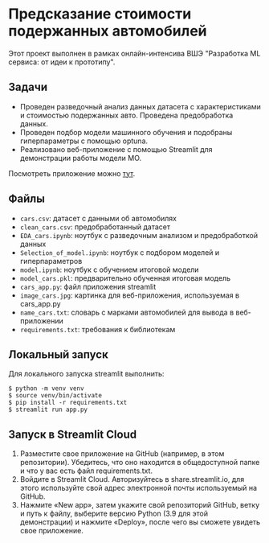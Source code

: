 # Предсказание стоимости подержанных автомобилей
Этот проект выполнен в рамках онлайн-интенсива ВШЭ "Разработка ML сервиса: от идеи к прототипу".

## Задачи
* Проведен разведочный анализ данных датасета с характеристиками и стоимостью подержанных авто. Проведена предобработка данных.
* Проведен подбор модели машинного обучения и подобраны гиперпараметры с помощью optuna.
* Реализовано веб-приложение с помощью Streamlit для демонстрации работы модели МО.

Посмотреть приложение можно [тут](https://predictioncarprices.streamlit.app).

## Файлы
* `cars.csv`: датасет с данными об автомобилях
* `clean_cars.csv`: предобработанный датасет
* `EDA_cars.ipynb`: ноутбук с разведочным анализом и предобработкой данных
* `Selection_of_model.ipynb`: ноутбук с подбором моделей и гиперпараметров
* `model.ipynb`: ноутбук с обучением итоговой модели
* `model_cars.pkl`: предварительно обученная итоговая модель
* `cars_app.py`: файл приложения streamlit
* `image_cars.jpg`: картинка для веб-приложения, используемая в cars_app.py
* `name_cars.txt`: словарь с марками автомобилей для вывода в веб-приложении
* `requirements.txt`: требования к библиотекам

## Локальный запуск
Для локального запуска streamlit выполнить:
```shell
$ python -m venv venv
$ source venv/bin/activate
$ pip install -r requirements.txt
$ streamlit run app.py
```

## Запуск в Streamlit Cloud
1. Разместите свое приложение на GitHub (например, в этом репозитории). Убедитесь, что оно находится в общедоступной папке и что у вас есть файл requirements.txt.
2. Войдите в Streamlit Cloud. Авторизуйтесь в share.streamlit.io, для этого используйте свой адрес электронной почты используемый на GitHub.
3. Нажмите «New app», затем укажите свой репозиторий GitHub, ветку и путь к файлу, выберите версию Python (3.9 для этой демонстрации) и нажмите «Deploy», после чего вы сможете увидеть свое приложение.
